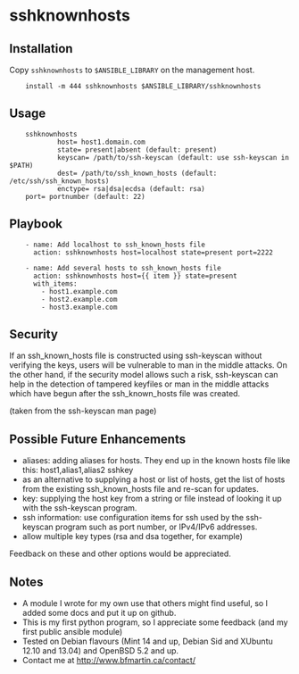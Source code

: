 # sshknownhosts


## Installation

Copy `sshknownhosts` to `$ANSIBLE_LIBRARY` on the management host.

        install -m 444 sshknownhosts $ANSIBLE_LIBRARY/sshknownhosts


## Usage

        sshknownhosts
                host= host1.domain.com
                state= present|absent (default: present)
                keyscan= /path/to/ssh-keyscan (default: use ssh-keyscan in $PATH)
                dest= /path/to/ssh_known_hosts (default: /etc/ssh/ssh_known_hosts)
                enctype= rsa|dsa|ecdsa (default: rsa)
		port= portnumber (default: 22)

## Playbook

        - name: Add localhost to ssh_known_hosts file
          action: sshknownhosts host=localhost state=present port=2222

        - name: Add several hosts to ssh_known_hosts file
          action: sshknownhosts host={{ item }} state=present
          with_items:
            - host1.example.com
            - host2.example.com
            - host3.example.com



## Security

If an ssh_known_hosts file is constructed using ssh-keyscan without
verifying the keys, users will be vulnerable to man in the middle
attacks.  On the other hand, if the security model allows such a risk,
ssh-keyscan can help in the detection of tampered keyfiles or man in
the middle attacks which have begun after the ssh_known_hosts file was
created.

(taken from the ssh-keyscan man page)


## Possible Future Enhancements

- aliases: adding aliases for hosts.  They end up in the known hosts
  file like this: host1,alias1,alias2 sshkey
- as an alternative to supplying a host or list of hosts, get the list
  of hosts from the existing ssh_known_hosts file and re-scan for
  updates.
- key: supplying the host key from a string or file instead of looking
  it up with the ssh-keyscan program.
- ssh information: use configuration items for ssh used by the
  ssh-keyscan program such as port number, or IPv4/IPv6 addresses.
- allow multiple key types (rsa and dsa together, for example)

Feedback on these and other options would be appreciated.


## Notes

* A module I wrote for my own use that others might find useful, so I
  added some docs and put it up on github.
* This is my first python program, so I appreciate some feedback (and
  my first public ansible module)
* Tested on Debian flavours (Mint 14 and up, Debian Sid and XUbuntu
  12.10 and 13.04) and OpenBSD 5.2 and up.
* Contact me at http://www.bfmartin.ca/contact/

